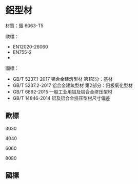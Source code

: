 # 鋁型材

材質：鋁 6063-T5

歐標： 

- EN12020-26060
- EN755-2
- 

國標： 

- GB/T 5237.1-2017 铝合金建筑型材 第1部分：基材
- GB/T 5237.2-2017 铝合金建筑型材 第2部分：阳极氧化型材
- GB/T 6892-2015 一般工业用铝及铝合金挤压型材
- GB/T 14846-2014 铝及铝合金挤压型材尺寸偏差









## 歐標



3030

4040

6060

8080







## 國標
